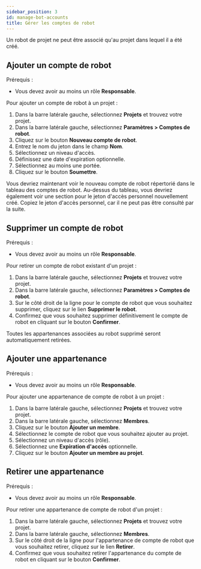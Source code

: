 ```yaml
---
sidebar_position: 3
id: manage-bot-accounts
title: Gérer les comptes de robot
---
```


Un robot de projet ne peut être associé qu'au projet dans lequel il a été créé.

## Ajouter un compte de robot

Prérequis :

- Vous devez avoir au moins un rôle **Responsable**.

Pour ajouter un compte de robot à un projet :

1. Dans la barre latérale gauche, sélectionnez **Projets** et trouvez votre projet.
2. Dans la barre latérale gauche, sélectionnez **Paramètres > Comptes de robot**.
3. Cliquez sur le bouton **Nouveau compte de robot**.
4. Entrez le nom du jeton dans le champ **Nom**.
5. Sélectionnez un niveau d'accès.
6. Définissez une date d'expiration optionnelle.
7. Sélectionnez au moins une portée.
8. Cliquez sur le bouton **Soumettre**.

Vous devriez maintenant voir le nouveau compte de robot répertorié dans le tableau des comptes de robot. Au-dessus du tableau, vous devriez également voir une section pour le jeton d'accès personnel nouvellement créé. Copiez le jeton d'accès personnel, car il ne peut pas être consulté par la suite.

## Supprimer un compte de robot

Prérequis :

- Vous devez avoir au moins un rôle **Responsable**.

Pour retirer un compte de robot existant d'un projet :

1. Dans la barre latérale gauche, sélectionnez **Projets** et trouvez votre projet.
2. Dans la barre latérale gauche, sélectionnez **Paramètres > Comptes de robot**.
3. Sur le côté droit de la ligne pour le compte de robot que vous souhaitez supprimer, cliquez sur le lien **Supprimer le robot**.
4. Confirmez que vous souhaitez supprimer définitivement le compte de robot en cliquant sur le bouton **Confirmer**.

Toutes les appartenances associées au robot supprimé seront automatiquement retirées.

## Ajouter une appartenance

Prérequis :

- Vous devez avoir au moins un rôle **Responsable**.

Pour ajouter une appartenance de compte de robot à un projet :

1. Dans la barre latérale gauche, sélectionnez **Projets** et trouvez votre projet.
2. Dans la barre latérale gauche, sélectionnez **Membres**.
3. Cliquez sur le bouton **Ajouter un membre**.
4. Sélectionnez le compte de robot que vous souhaitez ajouter au projet.
5. Sélectionnez un niveau d'accès (rôle).
6. Sélectionnez une **Expiration d'accès** optionnelle.
7. Cliquez sur le bouton **Ajouter un membre au projet**.

## Retirer une appartenance

Prérequis :

- Vous devez avoir au moins un rôle **Responsable**.

Pour retirer une appartenance de compte de robot d'un projet :

1. Dans la barre latérale gauche, sélectionnez **Projets** et trouvez votre projet.
2. Dans la barre latérale gauche, sélectionnez **Membres**.
3. Sur le côté droit de la ligne pour l'appartenance de compte de robot que vous souhaitez retirer, cliquez sur le lien **Retirer**.
4. Confirmez que vous souhaitez retirer l'appartenance du compte de robot en cliquant sur le bouton **Confirmer**.
